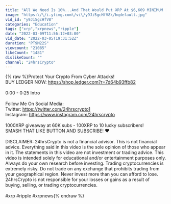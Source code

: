 ```yaml
---
title: "All We Need Is 10%...And That Would Put XRP At $6,609 MINIMUM [Is This Achievable?]"
image: "https:\/\/i.ytimg.com\/vi\/y9Ji5gcHfV8\/hqdefault.jpg"
vid_id: "y9Ji5gcHfV8"
categories: "Education"
tags: ["xrp","xrpnews","ripple"]
date: "2022-03-09T11:56:12+03:00"
vid_date: "2022-03-05T19:31:52Z"
duration: "PT9M22S"
viewcount: "21085"
likeCount: "1481"
dislikeCount: ""
channel: "24hrsCrypto"
---
```

{% raw %}Protect Your Crypto From Cyber Attacks! <br />BUY LEDGER NOW: <a rel="nofollow" target="blank" href="https://shop.ledger.com?r=7d64b93ffb82">https://shop.ledger.com?r=7d64b93ffb82</a><br /><br />0:00 - 0:25 Intro <br /><br />Follow Me On Social Media:<br />Twitter: <a rel="nofollow" target="blank" href="https://twitter.com/24hrscrypto1">https://twitter.com/24hrscrypto1</a><br />Instagram: <a rel="nofollow" target="blank" href="https://www.instagram.com/24hrscrypto">https://www.instagram.com/24hrscrypto</a><br /><br />1000XRP giveaway at 60K subs - 100XRP to 10 lucky subscribers! <br />SMASH THAT LIKE BUTTON AND SUBSCRIBE! ♥️<br /><br />DISCLAIMER: 24hrsCrypto is not a financial advisor. This is not financial advice. Everything said in this video is the sole opinion of those who appear in it. The statements in this video are not investment or trading advice. This video is intended solely for educational and/or entertainment purposes only. Always do your own research before investing. Trading cryptocurrencies is extremely risky. Do not trade on any exchange that prohibits trading from your geographical region. Never invest more than you can afford to lose. 24hrsCrypto is not responsible for your losses or gains as a result of buying, selling, or trading cryptocurrencies.<br /><br />#xrp #ripple #xrpnews{% endraw %}
